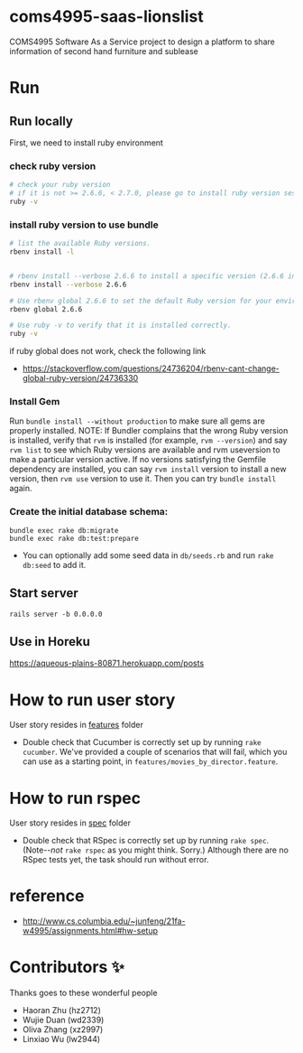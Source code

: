 # coms4995-saas-lionslist
COMS4995 Software As a Service project to design a platform to share information of second hand furniture and sublease

# Run

## Run locally
First, we need to install ruby environment

### check ruby version
```sh
# check your ruby version
# if it is not >= 2.6.6, < 2.7.0, please go to install ruby version sesion
ruby -v
```

### install ruby version to use bundle
```sh
# list the available Ruby versions.
rbenv install -l


# rbenv install --verbose 2.6.6 to install a specific version (2.6.6 in this example).
rbenv install --verbose 2.6.6

# Use rbenv global 2.6.6 to set the default Ruby version for your environment.
rbenv global 2.6.6

# Use ruby -v to verify that it is installed correctly.
ruby -v

```
if ruby global does not work, check the following link
- https://stackoverflow.com/questions/24736204/rbenv-cant-change-global-ruby-version/24736330

### Install Gem
Run `bundle install --without production` to make sure all gems are properly installed. NOTE: If Bundler complains that the wrong Ruby version is installed, verify that `rvm` is installed (for example, `rvm --version`) and say `rvm list` to see which Ruby versions are available and rvm useversion to make a particular version active. If no versions satisfying the Gemfile dependency are installed, you can say `rvm install` version to install a new version, then `rvm use` version to use it. Then you can try `bundle install` again.

### Create the initial database schema:

```shell
bundle exec rake db:migrate
bundle exec rake db:test:prepare
```

- You can optionally add some seed data in `db/seeds.rb` and run `rake db:seed` to add it.

## Start server
`rails server -b 0.0.0.0`

## Use in Horeku
https://aqueous-plains-80871.herokuapp.com/posts


# How to run user story
User story resides in [features](features/) folder

- Double check that Cucumber is correctly set up 
by running `rake cucumber`.  We've provided a couple of scenarios that will fail,
which you can use as a starting point, in `features/movies_by_director.feature`.

# How to run rspec
User story resides in [spec](spec/) folder

- Double check that RSpec is correctly set up 
by running `rake spec`.  (Note--*not* `rake rspec` as you might think. Sorry.)
Although there are no RSpec tests yet, the task should run without error.  


# reference
- http://www.cs.columbia.edu/~junfeng/21fa-w4995/assignments.html#hw-setup

# Contributors ✨
Thanks goes to these wonderful people 

- Haoran Zhu (hz2712)
- Wujie Duan (wd2339)
- Oliva Zhang (xz2997)
- Linxiao Wu (lw2944)

<!-- Thanks goes to these wonderful people ([emoji key](https://allcontributors.org/docs/en/emoji-key)): -->

<!-- ALL-CONTRIBUTORS-LIST:START - Do not remove or modify this section -->
<!-- prettier-ignore-start -->
<!-- markdownlint-disable -->
<!-- <table>
  <tr>
    <td align="center"><a href="https://www.linkedin.com/in/ericacwei/"><img src="https://avatars0.githubusercontent.com/u/32824389?v=4" width="100px;" alt=""/><br /><sub><b>Chenchen(Erica) Wei</b></sub></a><br /><a href="https://github.com/gzhami/research_lab/commits?author=EricaWei053" title="Code">💻</a></td>
    <td align="center"><a href="https://github.com/jialiaz3"><img src="https://avatars1.githubusercontent.com/u/39682327?v=4" width="100px;" alt=""/><br /><sub><b>Jialiaz3</b></sub></a><br /><a href="#ideas-jialiaz3" title="Ideas, Planning, & Feedback">🤔</a></td>
    <td align="center"><a href="https://github.com/linxiaow"><img src="https://avatars3.githubusercontent.com/u/43714531?v=4" width="100px;" alt=""/><br /><sub><b>Linxiao Wu</b></sub></a><br /><a href="https://github.com/gzhami/research_lab/issues?q=author%3Alinxiaow" title="Bug reports">🐛</a></td>
    <td align="center"><a href="https://www.linkedin.com/in/zihan-guo/"><img src="https://avatars1.githubusercontent.com/u/22876277?v=4" width="100px;" alt=""/><br /><sub><b>Zihan Guo</b></sub></a><br /><a href="https://github.com/gzhami/research_lab/commits?author=gzhami" title="Code">💻</a></td>
  </tr>
</table> -->

<!-- markdownlint-enable -->
<!-- prettier-ignore-end -->
<!-- ALL-CONTRIBUTORS-LIST:END -->
